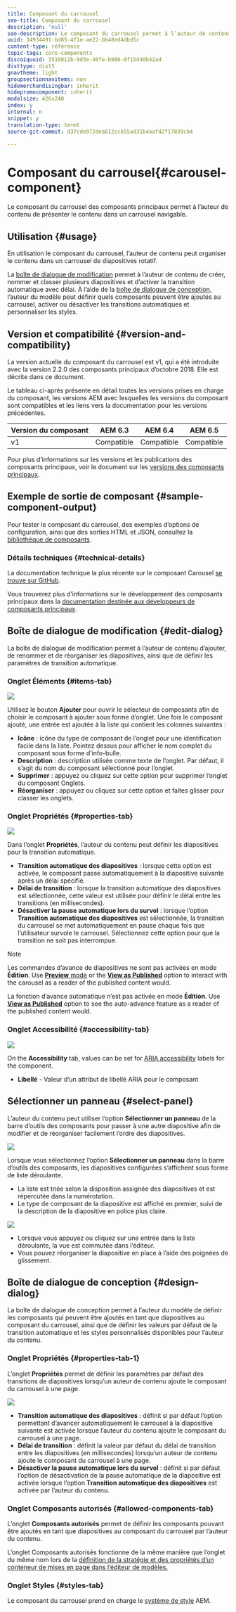 ```yaml
---
title: Composant du carrousel
seo-title: Composant du carrousel
description: 'null'
seo-description: Le composant du carrousel permet à l’auteur de contenu de présenter le contenu dans un carrousel rotatif.
uuid: 34934491-bd85-4f1e-ae22-bb48ed4dbd5c
content-type: référence
topic-tags: core-components
discoiquuid: 3510812b-9d3e-40fe-b986-0f15d40b42ad
disttype: dist5
gnavtheme: light
groupsectionnavitems: non
hidemerchandisingbar: inherit
hidepromocomponent: inherit
modalsize: 426x240
index: y
internal: n
snippet: y
translation-type: tm+mt
source-git-commit: d37cde072dea612ccb55ad31b4aaf42f17839cb4

---
```



# Composant du carrousel{#carousel-component}

Le composant du carrousel des composants principaux permet à l’auteur de contenu de présenter le contenu dans un carrousel navigable.

## Utilisation {#usage}

En utilisation le composant du carrousel, l’auteur de contenu peut organiser le contenu dans un carrousel de diapositives rotatif.

La [boîte de dialogue de modification](#edit-dialog) permet à l’auteur de contenu de créer, nommer et classer plusieurs diapositives et d’activer la transition automatique avec délai. À l’aide de la [boîte de dialogue de conception](#design-dialog), l’auteur du modèle peut définir quels composants peuvent être ajoutés au carrousel, activer ou désactiver les transitions automatiques et personnaliser les styles.

## Version et compatibilité {#version-and-compatibility}

La version actuelle du composant du carrousel est v1, qui a été introduite avec la version 2.2.0 des composants principaux d’octobre 2018. Elle est décrite dans ce document.

Le tableau ci-après présente en détail toutes les versions prises en charge du composant, les versions AEM avec lesquelles les versions du composant sont compatibles et les liens vers la documentation pour les versions précédentes.

| Version du composant | AEM 6.3 | AEM 6.4 | AEM 6.5 |
|--- |--- |--- |--- |
| v1 | Compatible | Compatible | Compatible |

Pour plus d’informations sur les versions et les publications des composants principaux, voir le document sur les [versions des composants principaux](versions.md).

## Exemple de sortie de composant {#sample-component-output}

Pour tester le composant du carrousel, des exemples d’options de configuration, ainsi que des sorties HTML et JSON, consultez la [bibliothèque de composants](http://opensource.adobe.com/aem-core-wcm-components/library/carousel.html).

### Détails techniques {#technical-details}

La documentation technique la plus récente sur le composant Carousel [se trouve sur GitHub](https://github.com/adobe/aem-core-wcm-components/blob/master/content/src/content/jcr_root/apps/core/wcm/components/carousel/v1/carousel).

Vous trouverez plus d’informations sur le développement des composants principaux dans la [documentation destinée aux développeurs de composants principaux](developing.md).

## Boîte de dialogue de modification {#edit-dialog}

La boîte de dialogue de modification permet à l’auteur de contenu d’ajouter, de renommer et de réorganiser les diapositives, ainsi que de définir les paramètres de transition automatique.

### Onglet Éléments {#items-tab}

![](assets/screen-shot-2019-08-29-12.01.39.png)

Utilisez le bouton **Ajouter** pour ouvrir le sélecteur de composants afin de choisir le composant à ajouter sous forme d’onglet. Une fois le composant ajouté, une entrée est ajoutée à la liste qui contient les colonnes suivantes :

* **Icône** : icône du type de composant de l’onglet pour une identification facile dans la liste. Pointez dessus pour afficher le nom complet du composant sous forme d’info-bulle.
* **Description** : description utilisée comme texte de l’onglet. Par défaut, il s’agit du nom du composant sélectionné pour l’onglet.
* **Supprimer** : appuyez ou cliquez sur cette option pour supprimer l’onglet du composant Onglets.
* **Réorganiser** : appuyez ou cliquez sur cette option et faites glisser pour classer les onglets.

### Onglet Propriétés {#properties-tab}

![](assets/screen-shot-2019-08-29-12.01.57.png)

Dans l’onglet **Propriétés**, l’auteur du contenu peut définir les diapositives pour la transition automatique.

* **Transition automatique des diapositives** : lorsque cette option est activée, le composant passe automatiquement à la diapositive suivante après un délai spécifié.
* **Délai de transition** : lorsque la transition automatique des diapositives est sélectionnée, cette valeur est utilisée pour définir le délai entre les transitions (en millisecondes).
* **Désactiver la pause automatique lors du survol** : lorsque l’option **Transition automatique des diapositives** est sélectionnée, la transition du carrousel se met automatiquement en pause chaque fois que l’utilisateur survole le carrousel. Sélectionnez cette option pour que la transition ne soit pas interrompue.

>[!NOTE]
>
>Les commandes d’avance de diapositives ne sont pas activées en mode **Édition**. Use [**Preview** mode](https://helpx.adobe.com/experience-manager/6-5/sites/authoring/using/editing-content.html) or the **[View as Published](https://helpx.adobe.com/experience-manager/6-5/sites/authoring/using/editing-content.html)** option to interact with the carousel as a reader of the published content would.
>
>La fonction d’avance automatique n’est pas activée en mode **Édition**. Use **[View as Published](https://helpx.adobe.com/experience-manager/6-5/sites/authoring/using/editing-content.html)** option to see the auto-advance feature as a reader of the published content would.

### Onglet Accessibilité {#accessibility-tab}

![](assets/screen-shot-2019-08-29-12.02.22.png)

On the **Accessibility** tab, values can be set for [ARIA accessibility](https://www.w3.org/WAI/standards-guidelines/aria/) labels for the component.

* **Libellé** - Valeur d’un attribut de libellé ARIA pour le composant

## Sélectionner un panneau {#select-panel}

L’auteur du contenu peut utiliser l’option **Sélectionner un panneau** de la barre d’outils des composants pour passer à une autre diapositive afin de modifier et de réorganiser facilement l’ordre des diapositives.

![](assets/screenshot_2018-10-11at165417.png)

Lorsque vous sélectionnez l’option **Sélectionner un panneau** dans la barre d’outils des composants, les diapositives configurées s’affichent sous forme de liste déroulante.

* La liste est triée selon la disposition assignée des diapositives et est répercutée dans la numérotation.
* Le type de composant de la diapositive est affiché en premier, suivi de la description de la diapositive en police plus claire.

![](assets/opera_snapshot_2018-11-28141537localhost.png)

* Lorsque vous appuyez ou cliquez sur une entrée dans la liste déroulante, la vue est commutée dans l’éditeur.
* Vous pouvez réorganiser la diapositive en place à l’aide des poignées de glissement.

## Boîte de dialogue de conception {#design-dialog}

La boîte de dialogue de conception permet à l’auteur du modèle de définir les composants qui peuvent être ajoutés en tant que diapositives au composant du carrousel, ainsi que de définir les valeurs par défaut de la transition automatique et les styles personnalisés disponibles pour l’auteur du contenu.

### Onglet Propriétés {#properties-tab-1}

L’onglet **Propriétés** permet de définir les paramètres par défaut des transitions de diapositives lorsqu’un auteur de contenu ajoute le composant du carrousel à une page.

![](assets/screenshot_2018-11-28at141824.png)

* **Transition automatique des diapositives** : définit si par défaut l’option permettant d’avancer automatiquement le carrousel à la diapositive suivante est activée lorsque l’auteur du contenu ajoute le composant du carrousel à une page.
* **Délai de transition** : définit la valeur par défaut du délai de transition entre les diapositives (en millisecondes) lorsqu’un auteur de contenu ajoute le composant du carrousel à une page.
* **Désactiver la pause automatique lors du survol** : définit si par défaut l’option de désactivation de la pause automatique de la diapositive est activée lorsque l’option **Transition automatique des diapositives** est activée par l’auteur du contenu.

### Onglet Composants autorisés {#allowed-components-tab}

L’onglet **Composants autorisés** permet de définir les composants pouvant être ajoutés en tant que diapositives au composant du carrousel par l’auteur du contenu.

L’onglet Composants autorisés fonctionne de la même manière que l’onglet du même nom lors de la [définition de la stratégie et des propriétés d’un conteneur de mises en page dans l’éditeur de modèles.](https://helpx.adobe.com/experience-manager/6-5/sites/authoring/using/templates.html)

### Onglet Styles {#styles-tab}

Le composant du carrousel prend en charge le [système de style](authoring.md#component-styling) AEM.
